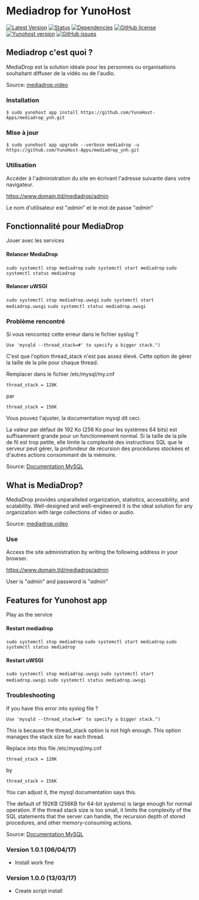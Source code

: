 # Mediadrop for YunoHost

[![Latest Version](https://img.shields.io/badge/version-_--_-green.svg?style=flat)](https://github.com/YunoHost-Apps/mediadrop_ynh/releases)
[![Status](https://img.shields.io/badge/status-testing-yellow.svg?style=flat)](https://github.com/YunoHost-Apps/mediadrop_ynh/milestones)
[![Dependencies](https://img.shields.io/badge/dependencies-includes-lightgrey.svg?style=flat)](https://github.com/YunoHost-Apps/mediadrop_ynh#dependencies)
[![GitHub license](https://img.shields.io/badge/license-GPLv3-blue.svg?style=flat)](https://raw.githubusercontent.com/YunoHost-Apps/mediadrop_ynh/master/LICENSE)
[![Yunohost version](https://img.shields.io/badge/yunohost-2.4.2_tested-orange.svg?style=flat)](https://github.com/YunoHost/yunohost)
[![GitHub issues](https://img.shields.io/github/issues/YunoHost-Apps/mediadrop_ynh.svg?style=flat)](https://github.com/YunoHost-Apps/mediadrop_ynh/issues)

## Mediadrop c'est quoi ?

MediaDrop est la solution idéale pour les personnes ou organisations souhaitant diffuser de la vidéo ou de l'audio.

Source: [mediadrop.video](http://mediadrop.video/)

### Installation

`$ sudo yunohost app install https://github.com/YunoHost-Apps/mediadrop_ynh.git`

### Mise à jour

`$ sudo yunohost app upgrade --verbose mediadrop -u https://github.com/YunoHost-Apps/mediadrop_ynh.git`

### Utilisation

Accéder à l'administration du site en écrivant l'adresse suivante dans votre navigateur.

https://www.domain.tld/mediadrop/admin

Le nom d'utilisateur est "*admin*" et le mot de passe "*admin*"

## Fonctionnalité pour MediaDrop

Jouer avec les services

#### Relancer MediaDrop

`sudo systemctl stop mediadrop`
`sudo systemctl start mediadrop`
`sudo systemctl status mediadrop`

#### Relancer uWSGI

`sudo systemctl stop mediadrop.uwsgi`
`sudo systemctl start mediadrop.uwsgi`
`sudo systemctl status mediadrop.uwsgi`

### Problème rencontré

Si vous rencontez cette erreur dans le fichier syslog ? 

`Use 'mysqld --thread_stack=#' to specify a bigger stack.")`

C'est que l'option thread_stack n'est pas assez élevé. Cette option de gérer la taille de la pile pour chaque thread.

Remplacer dans le fichier /etc/mysql/my.cnf

`thread_stack = 128K`

par

`thread_stack = 156K`

Vous pouvez l'ajuster, la documentation mysql dit ceci.

La valeur par défaut de 192 Ko (256 Ko pour les systèmes 64 bits) est suffisamment grande pour un fonctionnement normal. Si la taille de la pile de fil est trop petite, elle limite la complexité des instructions SQL que le serveur peut gérer, la profondeur de récursion des procédures stockées et d'autres actions consommant de la mémoire.

Source: [Documentation MySQL](https://dev.mysql.com/doc/refman/5.7/en/server-system-variables.html#sysvar_thread_stack)

## What is MediaDrop?

MediaDrop provides unparalleled organization, statistics, accessibility, and scalability. Well-designed and well-engineered it is the ideal solution for any organization with large collections of video or audio.

Source: [mediadrop.video](http://mediadrop.video/)

### Use

Access the site administration by writing the following address in your browser.

https://www.domain.tld/mediadrop/admin

User is "*admin*" and password is "*admin*"

## Features for Yunohost app

Play as the service

#### Restart mediadrop

`sudo systemctl stop mediadrop`
`sudo systemctl start mediadrop`
`sudo systemctl status mediadrop`

#### Restart uWSGI

`sudo systemctl stop mediadrop.uwsgi`
`sudo systemctl start mediadrop.uwsgi`
`sudo systemctl status mediadrop.uwsgi`

### Troubleshooting

If you have this error into syslog file ? 

`Use 'mysqld --thread_stack=#' to specify a bigger stack.")`

This is because the thread_stack option is not high enough. This option manages the stack size for each thread.

Replace into this file /etc/mysql/my.cnf

`thread_stack = 128K`

by

`thread_stack = 156K`

You can adjust it, the mysql documentation says this.

The default of 192KB (256KB for 64-bit systems) is large enough for normal operation. If the thread stack size is too small, it limits the complexity of the SQL statements that the server can handle, the recursion depth of stored procedures, and other memory-consuming actions.

Source: [Documentation MySQL](https://dev.mysql.com/doc/refman/5.7/en/server-system-variables.html#sysvar_thread_stack)

### Version 1.0.1 (06/04/17)

- Install work fine

### Version 1.0.0 (13/03/17)

- Create script install

